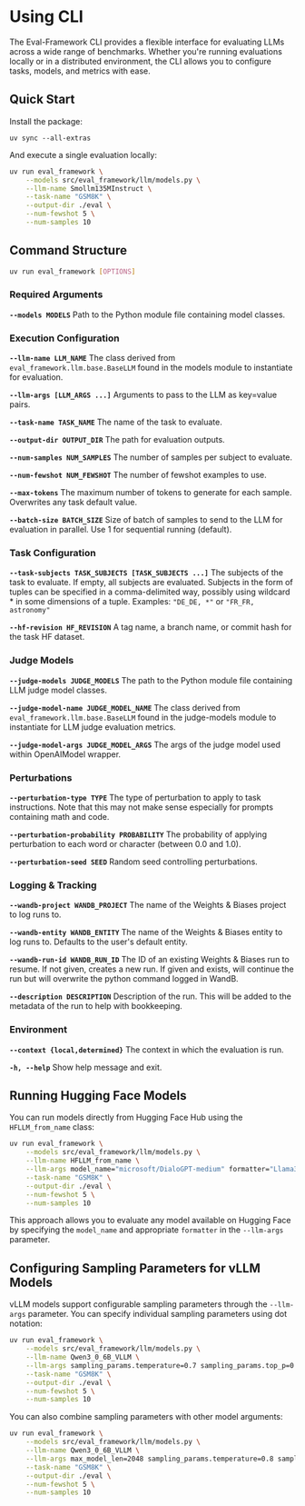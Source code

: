 # Using CLI

The Eval-Framework CLI provides a flexible interface for evaluating LLMs across a wide range of benchmarks. Whether you're running evaluations locally or in a distributed environment, the CLI allows you to configure tasks, models, and metrics with ease.

## Quick Start

Install the package:

```
uv sync --all-extras
```

And execute a single evaluation locally:

```bash
uv run eval_framework \
    --models src/eval_framework/llm/models.py \
    --llm-name Smollm135MInstruct \
    --task-name "GSM8K" \
    --output-dir ./eval \
    --num-fewshot 5 \
    --num-samples 10
```

## Command Structure

```bash
uv run eval_framework [OPTIONS]
```

### Required Arguments

**`--models MODELS`**
Path to the Python module file containing model classes.

### Execution Configuration

**`--llm-name LLM_NAME`**
The class derived from `eval_framework.llm.base.BaseLLM` found in the models module to instantiate for evaluation.

**`--llm-args [LLM_ARGS ...]`**
Arguments to pass to the LLM as key=value pairs.

**`--task-name TASK_NAME`**
The name of the task to evaluate.

**`--output-dir OUTPUT_DIR`**
The path for evaluation outputs.

**`--num-samples NUM_SAMPLES`**
The number of samples per subject to evaluate.

**`--num-fewshot NUM_FEWSHOT`**
The number of fewshot examples to use.

**`--max-tokens`**
The maximum number of tokens to generate for each sample. Overwrites any task default value.

**`--batch-size BATCH_SIZE`**
Size of batch of samples to send to the LLM for evaluation in parallel. Use 1 for sequential running (default).

### Task Configuration

**`--task-subjects TASK_SUBJECTS [TASK_SUBJECTS ...]`**
The subjects of the task to evaluate. If empty, all subjects are evaluated. Subjects in the form of tuples can be specified in a comma-delimited way, possibly using wildcard * in some dimensions of a tuple.
Examples: `"DE_DE, *"` or `"FR_FR, astronomy"`

**`--hf-revision HF_REVISION`**
A tag name, a branch name, or commit hash for the task HF dataset.

### Judge Models

**`--judge-models JUDGE_MODELS`**
The path to the Python module file containing LLM judge model classes.

**`--judge-model-name JUDGE_MODEL_NAME`**
The class derived from `eval_framework.llm.base.BaseLLM` found in the judge-models module to instantiate for LLM judge evaluation metrics.

**`--judge-model-args JUDGE_MODEL_ARGS`**
The args of the judge model used within OpenAIModel wrapper.

### Perturbations

**`--perturbation-type TYPE`**
The type of perturbation to apply to task instructions. Note that this may not make sense especially for prompts containing math and code.

**`--perturbation-probability PROBABILITY`**
The probability of applying perturbation to each word or character (between 0.0 and 1.0).

**`--perturbation-seed SEED`**
Random seed controlling perturbations.

### Logging & Tracking

**`--wandb-project WANDB_PROJECT`**
The name of the Weights & Biases project to log runs to.

**`--wandb-entity WANDB_ENTITY`**
The name of the Weights & Biases entity to log runs to. Defaults to the user's default entity.

**`--wandb-run-id WANDB_RUN_ID`**
The ID of an existing Weights & Biases run to resume. If not given, creates a new run. If given and exists, will continue the run but will overwrite the python command logged in WandB.

**`--description DESCRIPTION`**
Description of the run. This will be added to the metadata of the run to help with bookkeeping.

### Environment

**`--context {local,determined}`**
The context in which the evaluation is run.

**`-h, --help`**
Show help message and exit.

## Running Hugging Face Models

You can run models directly from Hugging Face Hub using the `HFLLM_from_name` class:

```bash
uv run eval_framework \
    --models src/eval_framework/llm/models.py \
    --llm-name HFLLM_from_name \
    --llm-args model_name="microsoft/DialoGPT-medium" formatter="Llama3Formatter" \
    --task-name "GSM8K" \
    --output-dir ./eval \
    --num-fewshot 5 \
    --num-samples 10
```

This approach allows you to evaluate any model available on Hugging Face by specifying the `model_name` and appropriate `formatter` in the `--llm-args` parameter.

## Configuring Sampling Parameters for vLLM Models

vLLM models support configurable sampling parameters through the `--llm-args` parameter. You can specify individual sampling parameters using dot notation:

```bash
uv run eval_framework \
    --models src/eval_framework/llm/models.py \
    --llm-name Qwen3_0_6B_VLLM \
    --llm-args sampling_params.temperature=0.7 sampling_params.top_p=0.95 sampling_params.max_tokens=150 \
    --task-name "GSM8K" \
    --output-dir ./eval \
    --num-fewshot 5 \
    --num-samples 10
```

You can also combine sampling parameters with other model arguments:

```bash
uv run eval_framework \
    --models src/eval_framework/llm/models.py \
    --llm-name Qwen3_0_6B_VLLM \
    --llm-args max_model_len=2048 sampling_params.temperature=0.8 sampling_params.top_p=0.9 \
    --task-name "GSM8K" \
    --output-dir ./eval \
    --num-fewshot 5 \
    --num-samples 10
```
